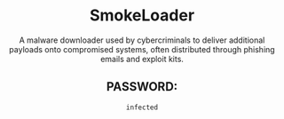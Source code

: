 <div align="center">

# SmokeLoader

A malware downloader used by cybercriminals to deliver additional payloads onto compromised systems, often distributed through phishing emails and exploit kits.

## PASSWORD:

```
infected
```

</div>
